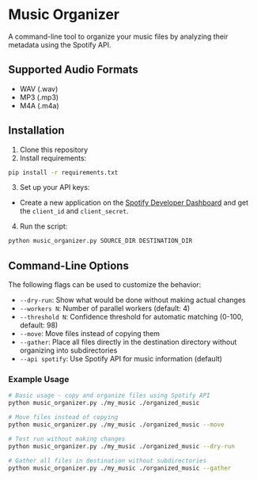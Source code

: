# Music Organizer

A command-line tool to organize your music files by analyzing their metadata using the Spotify API.

## Supported Audio Formats

- WAV (.wav)
- MP3 (.mp3)
- M4A (.m4a)

## Installation

1. Clone this repository
2. Install requirements:

```bash
pip install -r requirements.txt
```

3. Set up your API keys:

- Create a new application on the [Spotify Developer Dashboard](https://developer.spotify.com/dashboard/applications) and get the `client_id` and `client_secret`.

4. Run the script:

```bash
python music_organizer.py SOURCE_DIR DESTINATION_DIR
```

## Command-Line Options

The following flags can be used to customize the behavior:

- `--dry-run`: Show what would be done without making actual changes
- `--workers N`: Number of parallel workers (default: 4)
- `--threshold N`: Confidence threshold for automatic matching (0-100, default: 98)
- `--move`: Move files instead of copying them
- `--gather`: Place all files directly in the destination directory without organizing into subdirectories
- `--api spotify`: Use Spotify API for music information (default)

### Example Usage

```bash
# Basic usage - copy and organize files using Spotify API
python music_organizer.py ./my_music ./organized_music

# Move files instead of copying
python music_organizer.py ./my_music ./organized_music --move

# Test run without making changes
python music_organizer.py ./my_music ./organized_music --dry-run

# Gather all files in destination without subdirectories
python music_organizer.py ./my_music ./organized_music --gather
```
